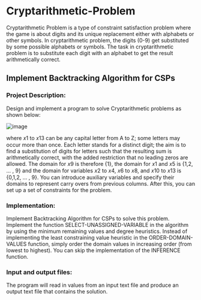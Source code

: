 # Cryptarithmetic-Problem
Cryptarithmetic Problem is a type of constraint satisfaction problem where the game is about digits and its unique replacement either with alphabets or other symbols. In cryptarithmetic problem, the digits  (0-9) get substituted by some possible alphabets or symbols. The task in cryptarithmetic problem is to substitute each digit with an alphabet to get the result arithmetically correct.

## Implement Backtracking Algorithm for CSPs
### Project Description: 
Design and implement a program to solve Cryptarithmetic problems as shown below:

![image](https://github.com/ramyaaprasath/Cryptarithmetic-Problem/assets/75536064/67a98a59-6130-4c00-9d0d-4283cadc21ba)

where 𝑥1 to 𝑥13 can be any capital letter from A to Z; some letters may occur more than once. Each
letter stands for a distinct digit; the aim is to find a substitution of digits for letters such that the
resulting sum is arithmetically correct, with the added restriction that no leading zeros are allowed.
The domain for 𝑥9 is therefore {1}, the domain for 𝑥1 and 𝑥5 is {1,2, … , 9} and the domain for
variables 𝑥2 to 𝑥4, 𝑥6 to 𝑥8, and 𝑥10 to 𝑥13 is {0,1,2, … , 9}. You can introduce auxiliary variables
and specify their domains to represent carry overs from previous columns. After this, you can set
up a set of constraints for the problem.

### Implementation: 
Implement Backtracking Algorithm for CSPs to solve this problem. Implement the function SELECT-UNASSIGNED-VARIABLE in the algorithm by using the minimum remaining values and degree heuristics. Instead of implementing the least constraining value heuristic in the ORDER-DOMAIN-VALUES function, simply order the domain
values in increasing order (from lowest to highest). You can skip the implementation of the INFERENCE function.

### Input and output files: 
The program will read in values from an input text file and produce an output text file that contains the solution.
